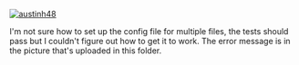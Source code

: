 [![austinh48](https://circleci.com/gh/austinh48/SSW567.svg?style=svg)](https://app.circleci.com/pipelines/github/austinh48/SSW567/GitHubAPI-hw4?branch=main&filter=all)

I'm not sure how to set up the config file for multiple files, the tests should pass but I couldn't figure out how to get it to work. The error message is in the picture that's uploaded in this folder.

